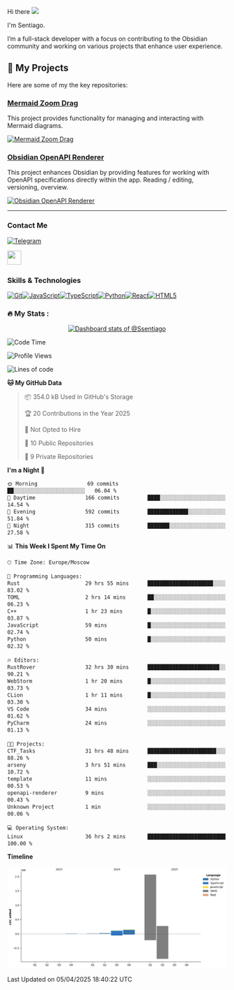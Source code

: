 Hi there ![](https://user-images.githubusercontent.com/18350557/176309783-0785949b-9127-417c-8b55-ab5a4333674e.gif)

I'm Sentiago. 

I’m a full-stack developer with a focus on contributing to the Obsidian community and working on various projects that enhance user experience.

## 🚀 My Projects

Here are some of my the key repositories:

### [Mermaid Zoom Drag](https://github.com/gitcpy/mermaid-zoom-drag)

This project provides functionality for managing and interacting with Mermaid diagrams.

[![Mermaid Zoom Drag](https://github-readme-stats.vercel.app/api/pin/?username=gitcpy&repo=mermaid-zoom-drag&theme=radical)](https://github.com/gitcpy/mermaid-zoom-drag)

### [Obsidian OpenAPI Renderer](https://github.com/ssentiago/obsidian-openapi-renderer)

This project enhances Obsidian by providing features for working with OpenAPI specifications directly within the app. Reading / editing, versioning, overview.

[![Obsidian OpenAPI Renderer](https://github-readme-stats.vercel.app/api/pin/?username=ssentiago&repo=obsidian-openapi-renderer&theme=radical)](https://github.com/ssentiago/obsidian-openapi-renderer)


---


### Contact Me
<p align="left"><a href="https://t.me/sentiago" target="_blank" rel="noreferrer"><img src="https://img.shields.io/badge/-Telegram-2CA5E0?style=flat&logo=telegram&logoColor=white" alt="Telegram" width="100"/></a></p>

<p align="left"> <a href="https://discord.com/users/ssentiago" target="_blank" rel="noreferrer"> <picture> <source media="(prefers-color-scheme: dark)" srcset="https://raw.githubusercontent.com/danielcranney/readme-generator/main/public/icons/socials/discord-dark.svg" /> <source media="(prefers-color-scheme: light)" srcset="https://raw.githubusercontent.com/danielcranney/readme-generator/main/public/icons/socials/discord.svg" /> <img src="https://raw.githubusercontent.com/danielcranney/readme-generator/main/public/icons/socials/discord.svg" width="32" height="32" /> </picture> </a></p>

### Skills & Technologies
<p align="left">
<a href="https://git-scm.com/" target="_blank" rel="noreferrer"><img src="https://raw.githubusercontent.com/danielcranney/readme-generator/main/public/icons/skills/git-colored.svg" width="36" height="36" alt="Git" /></a><a href="https://developer.mozilla.org/en-US/docs/Web/JavaScript" target="_blank" rel="noreferrer"><img src="https://raw.githubusercontent.com/danielcranney/readme-generator/main/public/icons/skills/javascript-colored.svg" width="36" height="36" alt="JavaScript" /></a><a href="https://www.typescriptlang.org/" target="_blank" rel="noreferrer"><img src="https://raw.githubusercontent.com/danielcranney/readme-generator/main/public/icons/skills/typescript-colored.svg" width="36" height="36" alt="TypeScript" /></a><a href="https://www.python.org/" target="_blank" rel="noreferrer"><img src="https://raw.githubusercontent.com/danielcranney/readme-generator/main/public/icons/skills/python-colored.svg" width="36" height="36" alt="Python" /></a><a href="https://reactjs.org/" target="_blank" rel="noreferrer"><img src="https://raw.githubusercontent.com/danielcranney/readme-generator/main/public/icons/skills/react-colored.svg" width="36" height="36" alt="React" /></a><a href="https://developer.mozilla.org/en-US/docs/Glossary/HTML5" target="_blank" rel="noreferrer"><img src="https://raw.githubusercontent.com/danielcranney/readme-generator/main/public/icons/skills/html5-colored.svg" width="36" height="36" alt="HTML5" /></a>
</p> 


### :fire: My Stats :
<a href="https://next.ossinsight.io/widgets/official/compose-user-dashboard-stats?user_id=76674116" target="_blank" style="display: block" align="center">
  <picture>
    <source media="(prefers-color-scheme: dark)" srcset="https://next.ossinsight.io/widgets/official/compose-user-dashboard-stats/thumbnail.png?user_id=76674116&image_size=auto&color_scheme=dark" width="771" height="auto">
    <img alt="Dashboard stats of @Ssentiago" src="https://next.ossinsight.io/widgets/official/compose-user-dashboard-stats/thumbnail.png?user_id=76674116&image_size=auto&color_scheme=light" width="771" height="auto">
  </picture>
</a>

<!--START_SECTION:waka-->
![Code Time](http://img.shields.io/badge/Code%20Time-1%2C058%20hrs%2058%20mins-blue)

![Profile Views](http://img.shields.io/badge/Profile%20Views-0-blue)

![Lines of code](https://img.shields.io/badge/From%20Hello%20World%20I%27ve%20Written-2.6%20million%20lines%20of%20code-blue)

**🐱 My GitHub Data** 

> 📦 354.0 kB Used in GitHub's Storage 
 > 
> 🏆 20 Contributions in the Year 2025
 > 
> 🚫 Not Opted to Hire
 > 
> 📜 10 Public Repositories 
 > 
> 🔑 9 Private Repositories 
 > 
**I'm a Night 🦉** 

```text
🌞 Morning                69 commits          ██░░░░░░░░░░░░░░░░░░░░░░░   06.04 % 
🌆 Daytime                166 commits         ████░░░░░░░░░░░░░░░░░░░░░   14.54 % 
🌃 Evening                592 commits         █████████████░░░░░░░░░░░░   51.84 % 
🌙 Night                  315 commits         ███████░░░░░░░░░░░░░░░░░░   27.58 % 
```


📊 **This Week I Spent My Time On** 

```text
🕑︎ Time Zone: Europe/Moscow

💬 Programming Languages: 
Rust                     29 hrs 55 mins      █████████████████████░░░░   83.02 % 
TOML                     2 hrs 14 mins       ██░░░░░░░░░░░░░░░░░░░░░░░   06.23 % 
C++                      1 hr 23 mins        █░░░░░░░░░░░░░░░░░░░░░░░░   03.87 % 
JavaScript               59 mins             █░░░░░░░░░░░░░░░░░░░░░░░░   02.74 % 
Python                   50 mins             █░░░░░░░░░░░░░░░░░░░░░░░░   02.32 % 

🔥 Editors: 
RustRover                32 hrs 30 mins      ███████████████████████░░   90.21 % 
WebStorm                 1 hr 20 mins        █░░░░░░░░░░░░░░░░░░░░░░░░   03.73 % 
CLion                    1 hr 11 mins        █░░░░░░░░░░░░░░░░░░░░░░░░   03.30 % 
VS Code                  34 mins             ░░░░░░░░░░░░░░░░░░░░░░░░░   01.62 % 
PyCharm                  24 mins             ░░░░░░░░░░░░░░░░░░░░░░░░░   01.13 % 

🐱‍💻 Projects: 
CTF_Tasks                31 hrs 48 mins      ██████████████████████░░░   88.26 % 
arseny                   3 hrs 51 mins       ███░░░░░░░░░░░░░░░░░░░░░░   10.72 % 
template                 11 mins             ░░░░░░░░░░░░░░░░░░░░░░░░░   00.53 % 
openapi-renderer         9 mins              ░░░░░░░░░░░░░░░░░░░░░░░░░   00.43 % 
Unknown Project          1 min               ░░░░░░░░░░░░░░░░░░░░░░░░░   00.06 % 

💻 Operating System: 
Linux                    36 hrs 2 mins       █████████████████████████   100.00 % 
```

**Timeline**

![Lines of Code chart](https://raw.githubusercontent.com/Ssentiago/Ssentiago/main/assets/bar_graph.png)


 Last Updated on 05/04/2025 18:40:22 UTC
<!--END_SECTION:waka-->

